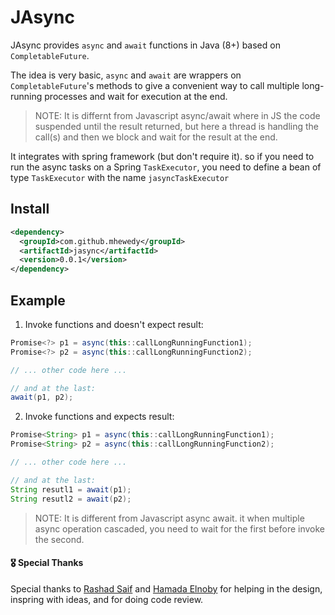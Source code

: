 # JAsync

JAsync provides `async` and `await` functions in Java (8+) based on `CompletableFuture`.

The idea is very basic, `async` and `await` are wrappers on `CompletableFuture`'s methods to give a convenient way to
call multiple long-running processes and wait for execution at the end.

>NOTE: It is differnt from Javascript async/await where in JS the code suspended until the result returned, but here a thread is handling the call(s) and then we block and wait for the result at the end.

It integrates with spring framework (but don't require it). so if you need to run the async tasks on a
Spring `TaskExecutor`, you need to define a bean of type `TaskExecutor` with the name `jasyncTaskExecutor`

## Install
```xml
<dependency>
  <groupId>com.github.mhewedy</groupId>
  <artifactId>jasync</artifactId>
  <version>0.0.1</version>
</dependency>
```

## Example

1. Invoke functions and doesn't expect result:

```java
Promise<?> p1 = async(this::callLongRunningFunction1);
Promise<?> p2 = async(this::callLongRunningFunction2);

// ... other code here ...

// and at the last:
await(p1, p2);
```

2. Invoke functions and expects result:

```java
Promise<String> p1 = async(this::callLongRunningFunction1);
Promise<String> p2 = async(this::callLongRunningFunction2);

// ... other code here ...

// and at the last:
String resutl1 = await(p1);
String resutl2 = await(p2);
```

> NOTE: It is different from Javascript async await. it when multiple async operation cascaded, you need to wait for the first before invoke the second.


#### 🎖 Special Thanks

Special thanks to [Rashad Saif](https://github.com/rashadsaif) and [Hamada Elnoby](https://github.com/hamadaelnopy) for helping in the design, inspring with ideas, and for doing code review.  

